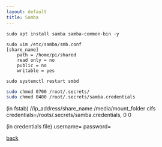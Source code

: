 ```yaml
---
layout: default
title: Samba 
---
```


```
sudo apt install samba samba-common-bin -y

sudo vim /etc/samba/smb.conf
[share_name]
    path = /home/pi/shared
    read only = no
    public = no
    writable = yes
    
sudo systemctl restart smbd
```

```bash
sudo chmod 0700 /root/.secrets/
sudo chmod 0400 /root/.secrets/samba.credentials
```

(in fstab)
//ip_address/share_name /media/mount_folder cifs credentials=/roots/.secrets/samba.credentials, 0 0

(in credentials file)
username=
password=

[back](../)
